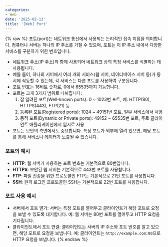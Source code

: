 ```yaml
---
categories:
- Web
date: '2025-02-13'
title: '[Web] Port'
---
```


{% raw %}
포트(port)는 네트워크 통신에서 사용되는 논리적인 접속 지점을 의미합니다. 컴퓨터나 서버는 하나의 IP 주소를 가질 수 있으며, 포트는 이 IP 주소 내에서 다양한 서비스를 구분하기 위한 번호입니다.

- 네트워크 주소(IP 주소)와 함께 사용되어 네트워크 상의 특정 서비스를 식별하는 데 사용됩니다.
- 예를 들어, 하나의 서버에서 여러 개의 서비스(웹 서버, 데이터베이스 서버 등)가 동시에 작동할 수 있는데, 각 서비스는 다른 포트를 사용하여 구분됩니다.
- 포트 번호는 16비트 숫자로, 0에서 65535까지 가능합니다.
- 포트는 크게 3가지 범위로 나눠집니다:
    1. 잘 알려진 포트(Well-known ports): 0 ~ 1023번 포트, 예: HTTP(80), HTTPS(443), FTP(21) 등
    2. 등록된 포트(Registered ports): 1024 ~ 49151번 포트, 일부 서비스에서 사용
    3. 동적 포트(Dynamic or Private ports): 49152 ~ 65535번 포트, 주로 클라이언트 애플리케이션에서 임시로 사용
- 포트는 보안의 측면에서도 중요합니다. 특정 포트가 외부에 열려 있으면, 해당 포트를 통해 서비스나 데이터가 노출될 수 있습니다.

### 포트의 예시
- **HTTP**: 웹 서버가 사용하는 포트 번호는 기본적으로 80번입니다.
- **HTTPS**: 보안된 웹 서버는 기본적으로 443번 포트를 사용합니다.
- **FTP**: 파일 전송을 위한 프로토콜인 FTP는 기본적으로 21번 포트를 사용합니다.
- **SSH**: 원격 로그인 프로토콜인 SSH는 기본적으로 22번 포트를 사용합니다.

### 포트 사용 예시
- 서버에서 포트 열기: 서버는 특정 포트를 열어두고 클라이언트가 해당 포트로 요청을 보낼 수 있도록 대기합니다. 예: 웹 서버는 80번 포트를 열어두고 HTTP 요청을 기다립니다.
- 클라이언트에서 포트 연결: 클라이언트는 서버의 IP 주소와 포트 번호를 알고 있으면, 해당 포트로 요청을 보냅니다. 예: 클라이언트는 `http://example.com:80`으로 HTTP 요청을 보냅니다.
{% endraw %}